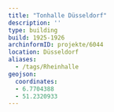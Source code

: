 ```yaml
---
title: "Tonhalle Düsseldorf"
description: ''
type: building
build: 1925-1926
archinformID: projekte/6044
location: Düsseldorf
aliases:
  - /tags/Rheinhalle
geojson:
  coordinates:
  - 6.7704388
  - 51.2320933
---
```


